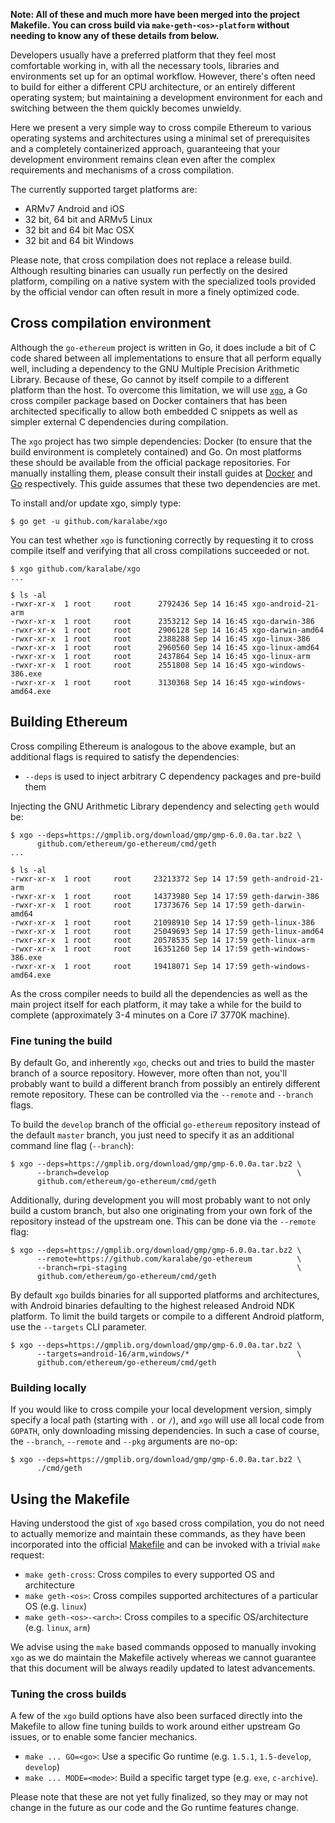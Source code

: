 **Note: All of these and much more have been merged into the project Makefile.
You can cross build via `make-geth-<os>-platform` without needing to know any
of these details from below.**

Developers usually have a preferred platform that they feel most comfortable
working in, with all the necessary tools, libraries and environments set up for
an optimal workflow. However, there's often need to build for either a different
CPU architecture, or an entirely different operating system; but maintaining a
development environment for each and switching between the them quickly becomes
unwieldy.

Here we present a very simple way to cross compile Ethereum to various operating
systems and architectures using a minimal set of prerequisites and a completely
containerized approach, guaranteeing that your development environment remains
clean even after the complex requirements and mechanisms of a cross compilation.

The currently supported target platforms are:

 - ARMv7 Android and iOS
 - 32 bit, 64 bit and ARMv5 Linux
 - 32 bit and 64 bit Mac OSX
 - 32 bit and 64 bit Windows

Please note, that cross compilation does not replace a release build. Although
resulting binaries can usually run perfectly on the desired platform, compiling
on a native system with the specialized tools provided by the official vendor
can often result in more a finely optimized code.

## Cross compilation environment

Although the `go-ethereum` project is written in Go, it does include a bit of C
code shared between all implementations to ensure that all perform equally well,
including a dependency to the GNU Multiple Precision Arithmetic Library. Because
of these, Go cannot by itself compile to a different platform than the host. To
overcome this limitation, we will use [`xgo`](https://github.com/karalabe/xgo),
a Go cross compiler package based on Docker containers that has been architected
specifically to allow both embedded C snippets as well as simpler external C
dependencies during compilation.

The `xgo` project has two simple dependencies: Docker (to ensure that the build
environment is completely contained) and Go. On most platforms these should be
available from the official package repositories. For manually installing them,
please consult their install guides at [Docker](https://docs.docker.com/installation/)
and [Go](https://golang.org/doc/install) respectively. This guide assumes that these
two dependencies are met.

To install and/or update xgo, simply type:

    $ go get -u github.com/karalabe/xgo

You can test whether `xgo` is functioning correctly by requesting it to cross
compile itself and verifying that all cross compilations succeeded or not.

    $ xgo github.com/karalabe/xgo
    ...

    $ ls -al
    -rwxr-xr-x  1 root     root      2792436 Sep 14 16:45 xgo-android-21-arm
    -rwxr-xr-x  1 root     root      2353212 Sep 14 16:45 xgo-darwin-386
    -rwxr-xr-x  1 root     root      2906128 Sep 14 16:45 xgo-darwin-amd64
    -rwxr-xr-x  1 root     root      2388288 Sep 14 16:45 xgo-linux-386
    -rwxr-xr-x  1 root     root      2960560 Sep 14 16:45 xgo-linux-amd64
    -rwxr-xr-x  1 root     root      2437864 Sep 14 16:45 xgo-linux-arm
    -rwxr-xr-x  1 root     root      2551808 Sep 14 16:45 xgo-windows-386.exe
    -rwxr-xr-x  1 root     root      3130368 Sep 14 16:45 xgo-windows-amd64.exe


## Building Ethereum

Cross compiling Ethereum is analogous to the above example, but an additional
flags is required to satisfy the dependencies:

 - `--deps` is used to inject arbitrary C dependency packages and pre-build them

Injecting the GNU Arithmetic Library dependency and selecting `geth` would be:

    $ xgo --deps=https://gmplib.org/download/gmp/gmp-6.0.0a.tar.bz2 \
          github.com/ethereum/go-ethereum/cmd/geth
    ...

    $ ls -al
    -rwxr-xr-x  1 root     root     23213372 Sep 14 17:59 geth-android-21-arm
    -rwxr-xr-x  1 root     root     14373980 Sep 14 17:59 geth-darwin-386
    -rwxr-xr-x  1 root     root     17373676 Sep 14 17:59 geth-darwin-amd64
    -rwxr-xr-x  1 root     root     21098910 Sep 14 17:59 geth-linux-386
    -rwxr-xr-x  1 root     root     25049693 Sep 14 17:59 geth-linux-amd64
    -rwxr-xr-x  1 root     root     20578535 Sep 14 17:59 geth-linux-arm
    -rwxr-xr-x  1 root     root     16351260 Sep 14 17:59 geth-windows-386.exe
    -rwxr-xr-x  1 root     root     19418071 Sep 14 17:59 geth-windows-amd64.exe


As the cross compiler needs to build all the dependencies as well as the main
project itself for each platform, it may take a while for the build to complete
(approximately 3-4 minutes on a Core i7 3770K machine).

### Fine tuning the build

By default Go, and inherently `xgo`, checks out and tries to build the master
branch of a source repository. However, more often than not, you'll probably
want to build a different branch from possibly an entirely different remote
repository. These can be controlled via the `--remote` and `--branch` flags.

To build the `develop` branch of the official `go-ethereum` repository instead
of the default `master` branch, you just need to specify it as an additional
command line flag (`--branch`):

    $ xgo --deps=https://gmplib.org/download/gmp/gmp-6.0.0a.tar.bz2 \
          --branch=develop                                          \
          github.com/ethereum/go-ethereum/cmd/geth

Additionally, during development you will most probably want to not only build
a custom branch, but also one originating from your own fork of the repository
instead of the upstream one. This can be done via the `--remote` flag:

    $ xgo --deps=https://gmplib.org/download/gmp/gmp-6.0.0a.tar.bz2 \
          --remote=https://github.com/karalabe/go-ethereum          \
          --branch=rpi-staging                                      \
          github.com/ethereum/go-ethereum/cmd/geth

By default `xgo` builds binaries for all supported platforms and architectures,
with Android binaries defaulting to the highest released Android NDK platform.
To limit the build targets or compile to a different Android platform, use the
`--targets` CLI parameter.

    $ xgo --deps=https://gmplib.org/download/gmp/gmp-6.0.0a.tar.bz2 \
          --targets=android-16/arm,windows/*                        \
          github.com/ethereum/go-ethereum/cmd/geth

### Building locally

If you would like to cross compile your local development version, simply specify
a local path (starting with `.` or `/`), and `xgo` will use all local code from
`GOPATH`, only downloading missing dependencies. In such a case of course, the
`--branch`, `--remote` and `--pkg` arguments are no-op:

    $ xgo --deps=https://gmplib.org/download/gmp/gmp-6.0.0a.tar.bz2 \
          ./cmd/geth

## Using the Makefile

Having understood the gist of `xgo` based cross compilation, you do not need to
actually memorize and maintain these commands, as they have been incorporated into
the official [Makefile](https://github.com/ethereum/go-ethereum/blob/master/Makefile)
and can be invoked with a trivial `make` request:

 * `make geth-cross`: Cross compiles to every supported OS and architecture
 * `make geth-<os>`: Cross compiles supported architectures of a particular OS (e.g. `linux`)
 * `make geth-<os>-<arch>`: Cross compiles to a specific OS/architecture (e.g. `linux`, `arm`)

We advise using the `make` based commands opposed to manually invoking `xgo` as we do
maintain the Makefile actively whereas we cannot guarantee that this document will be
always readily updated to latest advancements.

### Tuning the cross builds

A few of the `xgo` build options have also been surfaced directly into the Makefile to
allow fine tuning builds to work around either upstream Go issues, or to enable some
fancier mechanics.

 - `make ... GO=<go>`: Use a specific Go runtime (e.g. `1.5.1`, `1.5-develop`, `develop`)
 - `make ... MODE=<mode>`: Build a specific target type (e.g. `exe`, `c-archive`).

Please note that these are not yet fully finalized, so they may or may not change in
the future as our code and the Go runtime features change.